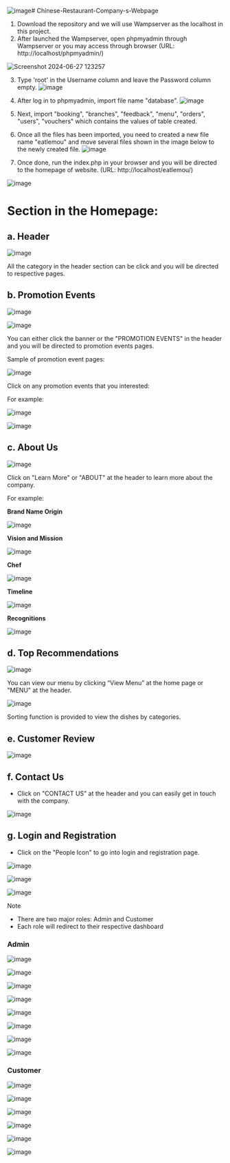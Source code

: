 ![image](https://github.com/ZoeChuaZY/Chinese-Restaurant-Company-s-Webpage/assets/167123360/1467dda3-a9bf-4d65-a8ec-4189d1c0c089)# Chinese-Restaurant-Company-s-Webpage
1. Download the repository and we will use Wampserver as the localhost in this project.
2. After launched the Wampserver, open phpmyadmin through Wampserver or you may access through browser (URL: http://localhost/phpmyadmin/)
   
![Screenshot 2024-06-27 123257](https://github.com/ZoeChuaZY/Chinese-Restaurant-Company-s-Webpage/assets/164743060/7ed51d76-3383-4f9d-8e0f-cd05a3628dbc)

3. Type 'root' in the Username column and leave the Password column empty.
![image](https://github.com/ZoeChuaZY/Chinese-Restaurant-Company-s-Webpage/assets/164743060/2bc89a54-6061-40d5-872f-d373370169ac)

4. After log in to phpmyadmin, import file name "database".
![image](https://github.com/ZoeChuaZY/Chinese-Restaurant-Company-s-Webpage/assets/164743060/0183747d-0c61-479f-94dd-0fbe4caa2463)

5. Next, import "booking", "branches", "feedback", "menu", "orders", "users", "vouchers" which contains the values of table created.

6. Once all the files has been imported,  you need to created a new file name "eatlemou" and move several files shown in the image below to the newly created file.
![image](https://github.com/ZoeChuaZY/Chinese-Restaurant-Company-s-Webpage/assets/167123360/4a30e188-8cbf-45d3-8c00-746bd9f60082)

7. Once done, run the index.php in your browser and you will be directed to the homepage of website. (URL: http://localhost/eatlemou/)

![image](https://github.com/ZoeChuaZY/Chinese-Restaurant-Company-s-Webpage/assets/164743060/e13bce84-9b82-4e41-840b-d493615315fa)

# Section in the Homepage:

## **a. Header**

![image](https://github.com/ZoeChuaZY/Chinese-Restaurant-Company-s-Webpage/assets/164743060/acd65c69-6ded-46b6-b969-e7b140aba3d9)

All the category in the header section can be click and you will be directed to respective pages.

## **b. Promotion Events**

![image](https://github.com/ZoeChuaZY/Chinese-Restaurant-Company-s-Webpage/assets/164743060/f8934fc3-ba09-4f70-b60d-0e60b8e96214)

![image](https://github.com/ZoeChuaZY/Chinese-Restaurant-Company-s-Webpage/assets/164743060/4432ca4a-feb3-4109-a224-43fa45fc5ee1)

You can either click the banner or the "PROMOTION EVENTS" in the header and you will be directed to promotion events pages.

Sample of promotion event pages:

![image](https://github.com/ZoeChuaZY/Chinese-Restaurant-Company-s-Webpage/assets/164743060/e30738ba-f05d-413f-b0df-21a47f1abad3)

Click on any promotion events that you interested:

For example:

![image](https://github.com/ZoeChuaZY/Chinese-Restaurant-Company-s-Webpage/assets/164743060/97ef7503-97c4-4a59-b337-4b266eb08fa9)

![image](https://github.com/ZoeChuaZY/Chinese-Restaurant-Company-s-Webpage/assets/164743060/1a956f5a-567f-4a29-af7c-75525986a1ce)

## **c. About Us**

![image](https://github.com/ZoeChuaZY/Chinese-Restaurant-Company-s-Webpage/assets/164743060/052f9d65-c443-44a5-9189-b2ad71368738)

Click on "Learn More" or "ABOUT" at the header to learn more about the company.

For example:

**Brand Name Origin**

![image](https://github.com/ZoeChuaZY/Chinese-Restaurant-Company-s-Webpage/assets/164743060/184a2ba2-e94d-4b2d-b773-93c321f0ae69)

**Vision and Mission**

![image](https://github.com/ZoeChuaZY/Chinese-Restaurant-Company-s-Webpage/assets/164743060/d686a597-f5a3-470f-bf6e-6e70415034a1)

**Chef**

![image](https://github.com/ZoeChuaZY/Chinese-Restaurant-Company-s-Webpage/assets/164743060/f5cb8519-1eeb-42cb-a91f-b7e93621cbb1)

**Timeline**

![image](https://github.com/ZoeChuaZY/Chinese-Restaurant-Company-s-Webpage/assets/164743060/832013c9-1e7d-46b4-a56e-18cda1fe401f)

**Recognitions**

![image](https://github.com/ZoeChuaZY/Chinese-Restaurant-Company-s-Webpage/assets/164743060/eb9abd15-a4b1-4ffc-9819-bfa2c7aca34d)


## **d. Top Recommendations**

![image](https://github.com/ZoeChuaZY/Chinese-Restaurant-Company-s-Webpage/assets/164743060/9c0d25cc-69ee-4c94-9693-b02710ad21a3)

You can view our menu by clicking “View Menu” at the home page or "MENU" at the header.

![image](https://github.com/ZoeChuaZY/Chinese-Restaurant-Company-s-Webpage/assets/164743060/b06e81e6-20fb-4202-8726-aff0515ab88a)

Sorting function is provided to view the dishes by categories.

## **e. Customer Review**

![image](https://github.com/ZoeChuaZY/Chinese-Restaurant-Company-s-Webpage/assets/164743060/db4d84c0-c62c-4781-9093-a587931b1980)

## **f. Contact Us**

- Click on "CONTACT US" at the header and you can easily get in touch with the company.

![image](https://github.com/ZoeChuaZY/Chinese-Restaurant-Company-s-Webpage/assets/164743060/81c2f3b1-417a-4818-983a-2d1ca1ad5b03)


## **g. Login and Registration**
- Click on the "People Icon" to go into login and registration page.
  
![image](https://github.com/ZoeChuaZY/Chinese-Restaurant-Company-s-Webpage/assets/167123360/4669d30e-8bed-4185-9d7e-6c595c7a18b3)

![image](https://github.com/ZoeChuaZY/Chinese-Restaurant-Company-s-Webpage/assets/167123360/36cb98d5-adb1-4a1e-a540-e35a4c7fbcec)

![image](https://github.com/ZoeChuaZY/Chinese-Restaurant-Company-s-Webpage/assets/167123360/582861ca-82e1-4ef7-8de5-760b2e657214)

> [!NOTE]
> - There are two major roles: Admin and Customer<br>
> - Each role will redirect to their respective dashboard

### Admin

![image](https://github.com/ZoeChuaZY/Chinese-Restaurant-Company-s-Webpage/assets/167123360/10f8c7a7-cbbd-45df-b6ee-c18d0db22e82)

![image](https://github.com/ZoeChuaZY/Chinese-Restaurant-Company-s-Webpage/assets/167123360/60d1275d-e404-40c7-bdf7-d919ed8d0399)

![image](https://github.com/ZoeChuaZY/Chinese-Restaurant-Company-s-Webpage/assets/167123360/2c052eae-b006-46cf-bc7a-67b3ccd511ff)

![image](https://github.com/ZoeChuaZY/Chinese-Restaurant-Company-s-Webpage/assets/167123360/2a30d6fa-d883-432f-b984-ab7761dd78df)

![image](https://github.com/ZoeChuaZY/Chinese-Restaurant-Company-s-Webpage/assets/167123360/6d0d7512-d73f-4e06-a6b7-f51903166f08)

![image](https://github.com/ZoeChuaZY/Chinese-Restaurant-Company-s-Webpage/assets/167123360/79c1f0ba-7b4f-4849-b362-e4c284e31275)

![image](https://github.com/ZoeChuaZY/Chinese-Restaurant-Company-s-Webpage/assets/167123360/d71ecda8-b2b5-4fcc-909b-ec4dc1d03592)

![image](https://github.com/ZoeChuaZY/Chinese-Restaurant-Company-s-Webpage/assets/167123360/a504ace1-18eb-4cdb-8c4c-6fbf6e90c4ac)


### Customer

![image](https://github.com/ZoeChuaZY/Chinese-Restaurant-Company-s-Webpage/assets/167123360/a295cc0d-b50b-4620-a037-ed1d4a79b028)

![image](https://github.com/ZoeChuaZY/Chinese-Restaurant-Company-s-Webpage/assets/167123360/be89c392-7cb7-4377-af58-e1844f321339)

![image](https://github.com/ZoeChuaZY/Chinese-Restaurant-Company-s-Webpage/assets/167123360/27a03e65-c215-41bd-bf7d-2879a321612d)

![image](https://github.com/ZoeChuaZY/Chinese-Restaurant-Company-s-Webpage/assets/167123360/67cec101-9327-4d67-b0b2-6cc2295fb207)

![image](https://github.com/ZoeChuaZY/Chinese-Restaurant-Company-s-Webpage/assets/167123360/83ff0954-7a81-4165-b4a8-b1d068ec4a37)

![image](https://github.com/ZoeChuaZY/Chinese-Restaurant-Company-s-Webpage/assets/167123360/7e1f817c-3228-4e5f-8b31-1d9eea3bb203)



